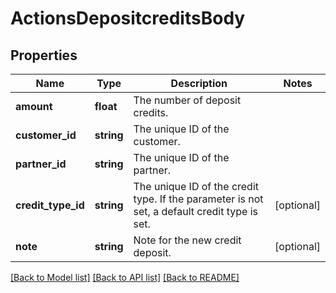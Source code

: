 # ActionsDepositcreditsBody

## Properties
Name | Type | Description | Notes
------------ | ------------- | ------------- | -------------
**amount** | **float** | The number of deposit credits. | 
**customer_id** | **string** | The unique ID of the customer. | 
**partner_id** | **string** | The unique ID of the partner. | 
**credit_type_id** | **string** | The unique ID of the credit type. If the parameter is not set, a default credit type is set. | [optional] 
**note** | **string** | Note for the new credit deposit. | [optional] 

[[Back to Model list]](../../README.md#documentation-for-models) [[Back to API list]](../../README.md#documentation-for-api-endpoints) [[Back to README]](../../README.md)

